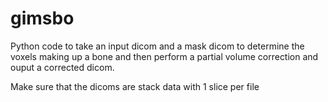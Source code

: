 # gimsbo
Python code to take an input dicom and a mask dicom to determine the voxels making up a bone and then perform a partial volume correction and ouput a corrected dicom.

Make sure that the dicoms are stack data with 1 slice per file
